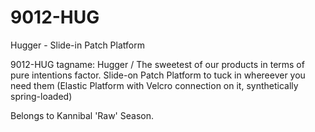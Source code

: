 # 9012-HUG
Hugger - Slide-in Patch Platform

9012-HUG tagname: Hugger / The sweetest of our products in terms of pure intentions factor. Slide-on Patch Platform to tuck in whereever you need them (Elastic Platform with Velcro connection on it, synthetically spring-loaded)

Belongs to Kannibal 'Raw' Season.
